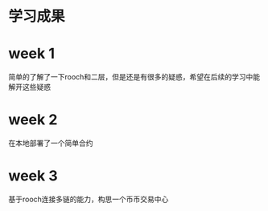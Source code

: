 # 学习成果
# week 1
简单的了解了一下rooch和二层，但是还是有很多的疑惑，希望在后续的学习中能解开这些疑惑
# week 2
在本地部署了一个简单合约
# week 3
基于rooch连接多链的能力，构思一个币币交易中心
